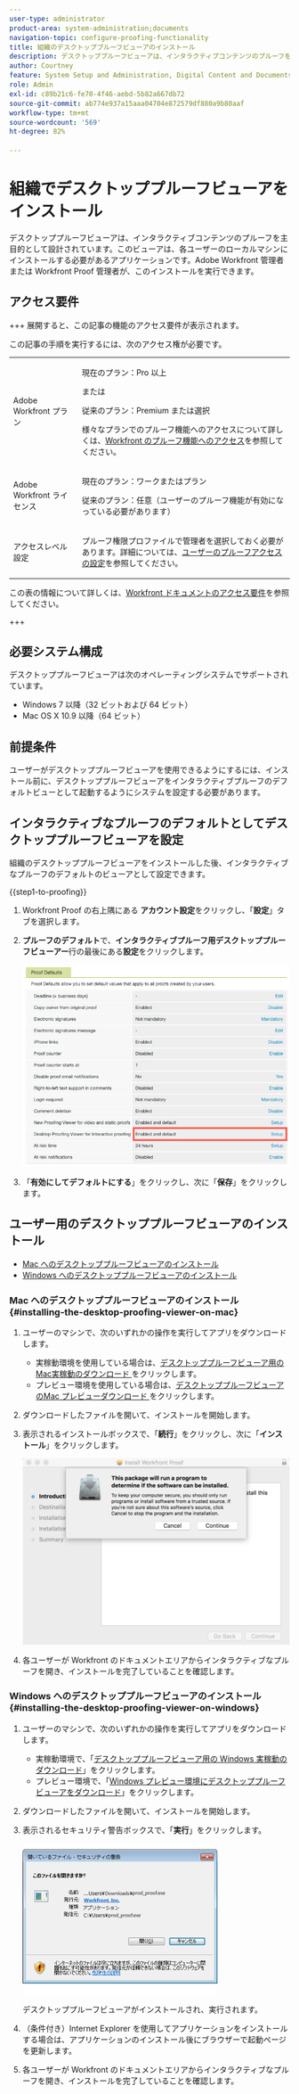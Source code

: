 ```yaml
---
user-type: administrator
product-area: system-administration;documents
navigation-topic: configure-proofing-functionality
title: 組織のデスクトッププルーフビューアのインストール
description: デスクトッププルーフビューアは、インタラクティブコンテンツのプルーフを主目的として設計されています。このビューアは、各ユーザーのローカルマシンにインストールする必要があるアプリケーションです。Adobe Workfront 管理者または Workfront Proof 管理者が、このインストールを実行できます。
author: Courtney
feature: System Setup and Administration, Digital Content and Documents
role: Admin
exl-id: c89b21c6-fe70-4f46-aebd-5b82a667db72
source-git-commit: ab774e937a15aaa04704e872579df880a9b80aaf
workflow-type: tm+mt
source-wordcount: '569'
ht-degree: 82%

---
```


# 組織でデスクトッププルーフビューアをインストール

<!--Audited: 05/2024-->

デスクトッププルーフビューアは、インタラクティブコンテンツのプルーフを主目的として設計されています。このビューアは、各ユーザーのローカルマシンにインストールする必要があるアプリケーションです。Adobe Workfront 管理者または Workfront Proof 管理者が、このインストールを実行できます。

## アクセス要件

+++ 展開すると、この記事の機能のアクセス要件が表示されます。

この記事の手順を実行するには、次のアクセス権が必要です。

<table style="table-layout:auto">
 <col> 
 <col> 
 <tbody> 
  <tr> 
   <td role="rowheader">Adobe Workfront プラン</td> 
   <td> <p>現在のプラン：Pro 以上</p> <p>または</p> <p>従来のプラン：Premium または選択</p> <p>様々なプランでのプルーフ機能へのアクセスについて詳しくは、<a href="../../../administration-and-setup/manage-workfront/configure-proofing/access-to-proofing-functionality.md" class="MCXref xref">Workfront のプルーフ機能へのアクセス</a>を参照してください。</p> </td> 
  </tr> 
  <tr> 
   <td role="rowheader">Adobe Workfront ライセンス</td> 
   <td> <p>現在のプラン：ワークまたはプラン</p> <p>従来のプラン：任意（ユーザーのプルーフ機能が有効になっている必要があります）</p> </td> 
  </tr> 
  <tr> 
   <td role="rowheader">アクセスレベル設定</td> 
   <td> <p>プルーフ権限プロファイルで管理者を選択しておく必要があります。詳細については、<a href="../../../administration-and-setup/manage-workfront/configure-proofing/configure-a-users-proofing-access.md" class="MCXref xref">ユーザーのプルーフアクセスの設定</a>を参照してください。</p> </td> 
  </tr> 
 </tbody> 
</table>

この表の情報について詳しくは、[Workfront ドキュメントのアクセス要件](/help/quicksilver/administration-and-setup/add-users/access-levels-and-object-permissions/access-level-requirements-in-documentation.md)を参照してください。

+++

## 必要システム構成

デスクトッププルーフビューアは次のオペレーティングシステムでサポートされています。

* Windows 7 以降（32 ビットおよび 64 ビット）
* Mac OS X 10.9 以降（64 ビット）

## 前提条件

ユーザーがデスクトッププルーフビューアを使用できるようにするには、インストール前に、デスクトッププルーフビューアをインタラクティブプルーフのデフォルトビューとして起動するようにシステムを設定する必要があります。

## インタラクティブなプルーフのデフォルトとしてデスクトッププルーフビューアを設定

組織のデスクトッププルーフビューアをインストールした後、インタラクティブなプルーフのデフォルトのビューアとして設定できます。

{{step1-to-proofing}}

1. Workfront Proof の右上隅にある **アカウント設定**&#x200B;をクリックし、「**設定**」タブを選択します。

1. **プルーフのデフォルト**&#x200B;で、**インタラクティブプルーフ用デスクトッププルーフビューアー**&#x200B;行の最後にある&#x200B;**設定**&#x200B;をクリックします。

   ![&#x200B; 配達確認のデフォルト &#x200B;](assets/proof-defaults.png)

1. 「**有効にしてデフォルトにする**」をクリックし、次に「**保存**」をクリックします。

## ユーザー用のデスクトッププルーフビューアのインストール

* [Mac へのデスクトッププルーフビューアのインストール](#installing-the-desktop-proofing-viewer-on-mac)
* [Windows へのデスクトッププルーフビューアのインストール](#installing-the-desktop-proofing-viewer-on-windows)

### Mac へのデスクトッププルーフビューアのインストール {#installing-the-desktop-proofing-viewer-on-mac}

1. ユーザーのマシンで、次のいずれかの操作を実行してアプリをダウンロードします。

   * 実稼動環境を使用している場合は、[&#x200B; デスクトッププルーフビューア用のMac実稼動のダウンロード &#x200B;](https://assets.proofhq.com/nativeviewer/desktop_viewer/Workfront+Proof-2.1.19.pkg) をクリックします。
   * プレビュー環境を使用している場合は、[&#x200B; デスクトッププルーフビューアのMac プレビューダウンロード &#x200B;](https://assets.preview.proofhq.com/nativeviewer/desktop_viewer/Workfront+Proof+Preview-2.1.19.pkg) をクリックします。

1. ダウンロードしたファイルを開いて、インストールを開始します。
1. 表示されるインストールボックスで、「**続行**」をクリックし、次に「**インストール**」をクリックします。

   ![&#x200B; インストールボックス &#x200B;](assets/install-wf-proof-box.png)

1. 各ユーザーが Workfront のドキュメントエリアからインタラクティブなプルーフを開き、インストールを完了していることを確認します。

### Windows へのデスクトッププルーフビューアのインストール {#installing-the-desktop-proofing-viewer-on-windows}

1. ユーザーのマシンで、次のいずれかの操作を実行してアプリをダウンロードします。

   * 実稼動環境で、「[&#x200B; デスクトッププルーフビューア用の Windows 実稼動のダウンロード &#x200B;](https://assets.proofhq.com/nativeviewer/desktop_viewer/Workfront+Proof+Setup+2.1.19.exe)」をクリックします。
   * プレビュー環境で、「[Windows プレビュー環境にデスクトッププルーフビューアをダウンロード](https://assets.preview.proofhq.com/nativeviewer/desktop_viewer/Workfront+Proof+Preview+Setup+2.1.19.exe)」をクリックします。

1. ダウンロードしたファイルを開いて、インストールを開始します。
1. 表示されるセキュリティ警告ボックスで、「**実行**」をクリックします。

   ![Screen_Shot_2018-05-02_at_10.56.55_AM.png](assets/screen-shot-2018-05-02-at-10.56.55-am-350x271.png)

   デスクトッププルーフビューアがインストールされ、実行されます。

1. （条件付き）Internet Explorer を使用してアプリケーションをインストールする場合は、アプリケーションのインストール後にブラウザーで起動ページを更新します。
1. 各ユーザーが Workfront のドキュメントエリアからインタラクティブなプルーフを開き、インストールを完了していることを確認します。
